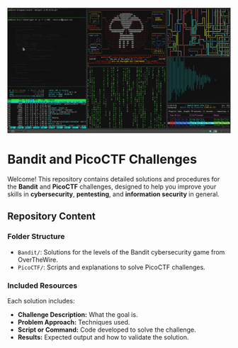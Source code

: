 
![Banner de Hacking](images/hacking.gif)

# **Bandit and PicoCTF Challenges**

Welcome! This repository contains detailed solutions and procedures for the **Bandit** and **PicoCTF** challenges, designed to help you improve your skills in **cybersecurity**, **pentesting**, and **information security** in general.

## **Repository Content**

### **Folder Structure**

- `Bandit/`: Solutions for the levels of the Bandit cybersecurity game from OverTheWire.
- `PicoCTF/`: Scripts and explanations to solve PicoCTF challenges.

### **Included Resources**

Each solution includes:

- **Challenge Description:** What the goal is.
- **Problem Approach:** Techniques used.
- **Script or Command:** Code developed to solve the challenge.
- **Results:** Expected output and how to validate the solution.


